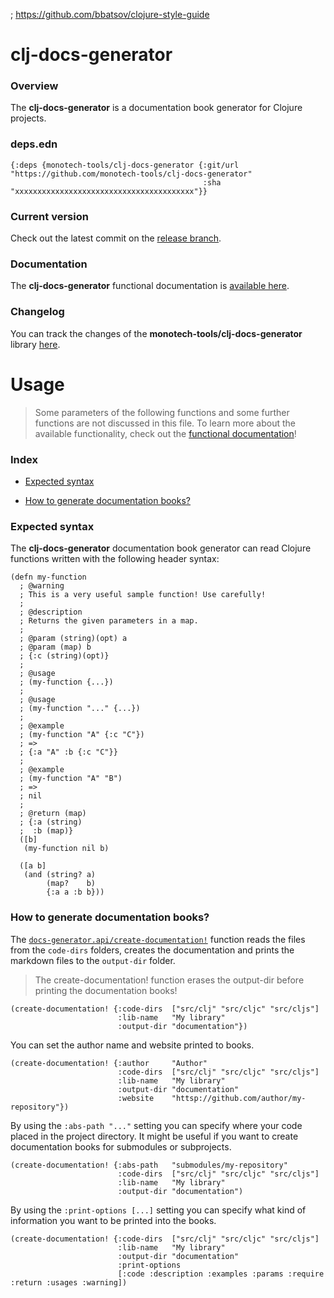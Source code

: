 


; https://github.com/bbatsov/clojure-style-guide


# clj-docs-generator

### Overview

The <strong>clj-docs-generator</strong> is a documentation book generator for Clojure projects.

### deps.edn

```
{:deps {monotech-tools/clj-docs-generator {:git/url "https://github.com/monotech-tools/clj-docs-generator"
                                           :sha     "xxxxxxxxxxxxxxxxxxxxxxxxxxxxxxxxxxxxxxxx"}}
```

### Current version

Check out the latest commit on the [release branch](https://github.com/monotech-tools/clj-docs-generator/tree/release).

### Documentation

The <strong>clj-docs-generator</strong> functional documentation is [available here](documentation/COVER.md).

### Changelog

You can track the changes of the <strong>monotech-tools/clj-docs-generator</strong> library [here](CHANGES.md).

# Usage

> Some parameters of the following functions and some further functions are not discussed in this file.
  To learn more about the available functionality, check out the [functional documentation](documentation/COVER.md)!

### Index

- [Expected syntax](#expected-syntax)

- [How to generate documentation books?](#how-to-generate-documentation-books)

### Expected syntax

The <strong>clj-docs-generator</strong> documentation book generator can read Clojure
functions written with the following header syntax:

```
(defn my-function
  ; @warning
  ; This is a very useful sample function! Use carefully!
  ;
  ; @description
  ; Returns the given parameters in a map.
  ;
  ; @param (string)(opt) a
  ; @param (map) b
  ; {:c (string)(opt)}
  ;
  ; @usage
  ; (my-function {...})
  ;
  ; @usage
  ; (my-function "..." {...})
  ;
  ; @example
  ; (my-function "A" {:c "C"})
  ; =>
  ; {:a "A" :b {:c "C"}}
  ;
  ; @example
  ; (my-function "A" "B")
  ; =>
  ; nil
  ;
  ; @return (map)
  ; {:a (string)
  ;  :b (map)}
  ([b]
   (my-function nil b)

  ([a b]
   (and (string? a)
        (map?    b)
        {:a a :b b}))
```

### How to generate documentation books?

The [`docs-generator.api/create-documentation!`](documentation/clj/docs/API.md#create-documentation)
function reads the files from the `code-dirs` folders, creates the documentation
and prints the markdown files to the `output-dir` folder.

> The create-documentation! function erases the output-dir before printing
  the documentation books!

```
(create-documentation! {:code-dirs  ["src/clj" "src/cljc" "src/cljs"]
                        :lib-name   "My library"
                        :output-dir "documentation"})
```

You can set the author name and website printed to books.

```
(create-documentation! {:author     "Author"
                        :code-dirs  ["src/clj" "src/cljc" "src/cljs"]
                        :lib-name   "My library"
                        :output-dir "documentation"
                        :website    "httsp://github.com/author/my-repository"})
```

By using the `:abs-path "..."` setting you can specify where your code placed in
the project directory. It might be useful if you want to create documentation books
for submodules or subprojects.

```
(create-documentation! {:abs-path   "submodules/my-repository"
                        :code-dirs  ["src/clj" "src/cljc" "src/cljs"]
                        :lib-name   "My library"
                        :output-dir "documentation")
```

By using the `:print-options [...]` setting you can specify what kind of information
you want to be printed into the books.

```
(create-documentation! {:code-dirs  ["src/clj" "src/cljc" "src/cljs"]
                        :lib-name   "My library"
                        :output-dir "documentation"
                        :print-options
                        [:code :description :examples :params :require :return :usages :warning])
```
